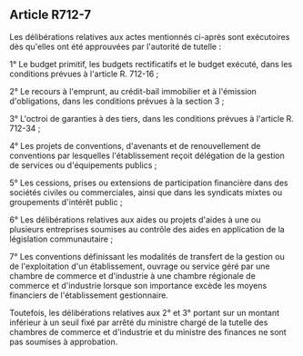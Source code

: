 Article R712-7
----
Les délibérations relatives aux actes mentionnés ci-après sont exécutoires dès
qu'elles ont été approuvées par l'autorité de tutelle :

1° Le budget primitif, les budgets rectificatifs et le budget exécuté, dans les
conditions prévues à l'article R. 712-16 ;

2° Le recours à l'emprunt, au crédit-bail immobilier et à l'émission
d'obligations, dans les conditions prévues à la section 3 ;

3° L'octroi de garanties à des tiers, dans les conditions prévues à l'article R.
712-34 ;

4° Les projets de conventions, d'avenants et de renouvellement de conventions
par lesquelles l'établissement reçoit délégation de la gestion de services ou
d'équipements publics ;

5° Les cessions, prises ou extensions de participation financière dans des
sociétés civiles ou commerciales, ainsi que dans les syndicats mixtes ou
groupements d'intérêt public ;

6° Les délibérations relatives aux aides ou projets d'aides à une ou plusieurs
entreprises soumises au contrôle des aides en application de la législation
communautaire ;

7° Les conventions définissant les modalités de transfert de la gestion ou de
l'exploitation d'un établissement, ouvrage ou service géré par une chambre de
commerce et d'industrie à une chambre régionale de commerce et d'industrie
lorsque son importance excède les moyens financiers de l'établissement
gestionnaire.

Toutefois, les délibérations relatives aux 2° et 3° portant sur un montant
inférieur à un seuil fixé par arrêté du ministre chargé de la tutelle des
chambres de commerce et d'industrie et du ministre des finances ne sont pas
soumises à approbation.
